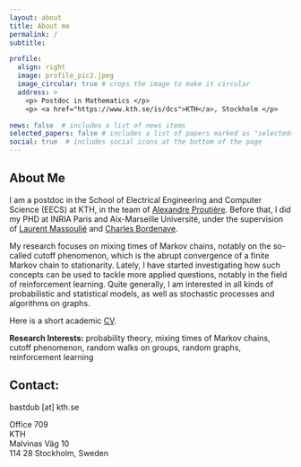 ```yaml
---
layout: about
title: About me
permalink: /
subtitle:

profile:
  align: right
  image: profile_pic2.jpeg
  image_circular: true # crops the image to make it circular
  address: >
    <p> Postdoc in Mathematics </p>
    <p> <a href="https://www.kth.se/is/dcs">KTH</a>, Stockholm </p>

news: false  # includes a list of news items
selected_papers: false # includes a list of papers marked as "selected={true}"
social: true  # includes social icons at the bottom of the page
---
```


## About Me

I am a postdoc in the School of Electrical Engineering and Computer Science (EECS) at KTH, in the team of [Alexandre Proutière](https://people.kth.se/~alepro/). Before that, I did my PHD at INRIA Paris and Aix-Marseille Université, under the supervision of [Laurent Massoulié](https://www.di.ens.fr/laurent.massoulie/) and [Charles Bordenave](http://www.i2m.univ-amu.fr/perso/charles.bordenave/).

My research focuses on mixing times of Markov chains, notably on the so-called cutoff phenomenon, which is the abrupt convergence of a finite Markov chain to stationarity. Lately, I have started investigating how such concepts can be used to tackle more applied questions, notably in the field of reinforcement learning. Quite generally, I am interested in all kinds of probabilistic and statistical models, as well as stochastic processes and algorithms on graphs. 

Here is a short academic [CV](/assets/pdf/CV_english.pdf).

**Research Interests:** probability theory, mixing times of Markov chains, cutoff phenomenon, random walks on groups, random graphs, reinforcement learning

## Contact: 
bastdub [at] kth.se

Office 709<br>
KTH<br>
Malvinas Väg 10<br>
114 28 Stockholm, Sweden


